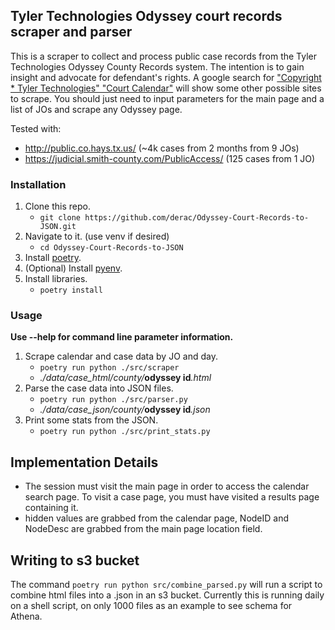 ## Tyler Technologies Odyssey court records scraper and parser

This is a scraper to collect and process public case records from the Tyler Technologies Odyssey County Records system. The intention is to gain insight and advocate for defendant's rights. A google search for ["Copyright \* Tyler Technologies" "Court Calendar"](https://www.google.com/search?q=%22Copyright+*+Tyler+Technologies%22+%22Court+Calendar%22&oq=%22Copyright+*+Tyler+Technologies%22+%22Court+Calendar%22&aqs=edge..69i57.283j0j1&sourceid=chrome&ie=UTF-8) will show some other possible sites to scrape. You should just need to input parameters for the main page and a list of JOs and scrape any Odyssey page.

Tested with:

- http://public.co.hays.tx.us/ (~4k cases from 2 months from 9 JOs)
- https://judicial.smith-county.com/PublicAccess/ (125 cases from 1 JO)

### Installation

1. Clone this repo.
   - `git clone https://github.com/derac/Odyssey-Court-Records-to-JSON.git`
1. Navigate to it. (use venv if desired)
   - `cd Odyssey-Court-Records-to-JSON`
1. Install [poetry](https://python-poetry.org/docs/#installation).
1. (Optional) Install [pyenv](https://github.com/pyenv/pyenv#installation).
1. Install libraries.
   - `poetry install`

### Usage

**Use --help for command line parameter information.**

1. Scrape calendar and case data by JO and day.
   - `poetry run python ./src/scraper`
   - _./data/case_html/county/_**odyssey id**_.html_
1. Parse the case data into JSON files.
   - `poetry run python ./src/parser.py`
   - _./data/case_json/county/_**odyssey id**_.json_
1. Print some stats from the JSON.
   - `poetry run python ./src/print_stats.py`

## Implementation Details

- The session must visit the main page in order to access the calendar search page. To visit a case page, you must have visited a results page containing it.
- hidden values are grabbed from the calendar page, NodeID and NodeDesc are grabbed from the main page location field.

## Writing to s3 bucket

The command `poetry run python src/combine_parsed.py` will run a script to combine html files into a .json in an s3 bucket.
Currently this is running daily on a shell script, on only 1000 files as an example to see schema for Athena.
